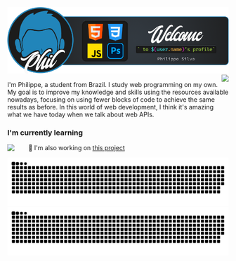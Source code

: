 <img src="src/banner-github-profile.png">

<img src="https://github-readme-stats.vercel.app/api?username=srphilippe&hide=stars&show_icons=true&card_width=250&theme=city_lights" align="right">

<p align="left">I'm Philippe, a student from Brazil. I study web programming on my own. My goal is to improve my knowledge and skills using the resources available nowadays, focusing on using fewer blocks of code to achieve the same results as before. In this world of web development, I think it's amazing what we have today when we talk about web APIs.</p>

<h3>I'm currently learning</h3>
<img align="left" src="https://skillicons.dev/icons?i=webpack,nodejs,react" style="margin-right: 2rem">
</div>

<p>🔭 I'm also working on <a href="https://srphilippe.github.io/phil-portfolio/">this project</a></p>

![GitHub Snake Light](https://raw.githubusercontent.com/SrPhilippe/SrPhilippe/output/github-contribution-grid-snake.svg#gh-light-mode-only)
![GitHub Snake dark](https://raw.githubusercontent.com/SrPhilippe/SrPhilippe/output/github-contribution-grid-snake-dark.svg#gh-dark-mode-only)
